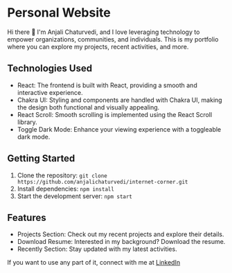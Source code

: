 
  
# Personal Website
Hi there 👋
I'm Anjali Chaturvedi, and I love leveraging technology to empower organizations, communities, and individuals. This is my portfolio where you can explore my projects, recent activities, and more.


## Technologies Used
 - React: The frontend is built with React, providing a smooth and
   interactive experience.
 - Chakra UI: Styling and components are handled with Chakra UI, making the design both functional and visually appealing.
- React Scroll: Smooth scrolling is implemented using the React Scroll library.
- Toggle Dark Mode: Enhance your viewing experience with a toggleable dark mode.

## Getting Started
1. Clone the repository: `git clone https://github.com/anjalichaturvedi/internet-corner.git`
2. Install dependencies: `npm install`
3. Start the development server: `npm start`

## Features
- Projects Section: Check out my recent projects and explore their details.
- Download Resume: Interested in my background? Download the resume.
- Recently Section: Stay updated with my latest activities.

If you want to use any part of it, connect with me at [LinkedIn](www.linkedin.com/in/anjali-chaturvedi) 
